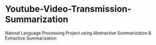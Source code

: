 # Youtube-Video-Transmission-Summarization
Natural Language Processing  Project 
using Abstractive Summarization & Extractive Summarization
